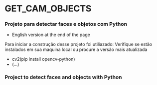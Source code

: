 # GET_CAM_OBJECTS

### Projeto para detectar faces e objetos com Python

- English version at the end of the page

Para iniciar a construção desse projeto foi utiliazado:
Verifique se estão instalados em sua maquina local ou procure a versão mais atualizada

- cv2(pip install opencv-python)
- (...)


### Project to detect faces and objects with Python
